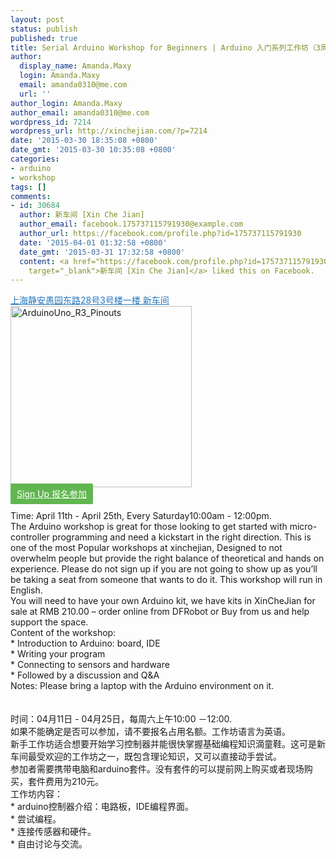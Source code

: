 ```yaml
---
layout: post
status: publish
published: true
title: Serial Arduino Workshop for Beginners | Arduino 入门系列工作坊（3周） - April 18th
author:
  display_name: Amanda.Maxy
  login: Amanda.Maxy
  email: amanda0310@me.com
  url: ''
author_login: Amanda.Maxy
author_email: amanda0310@me.com
wordpress_id: 7214
wordpress_url: http://xinchejian.com/?p=7214
date: '2015-03-30 18:35:08 +0800'
date_gmt: '2015-03-30 10:35:08 +0800'
categories:
- arduino
- workshop
tags: []
comments:
- id: 30684
  author: 新车间 [Xin Che Jian]
  author_email: facebook.175737115791930@example.com
  author_url: https://facebook.com/profile.php?id=175737115791930
  date: '2015-04-01 01:32:58 +0800'
  date_gmt: '2015-03-31 17:32:58 +0800'
  content: <a href="https://facebook.com/profile.php?id=175737115791930"
    target="_blank">新车间 [Xin Che Jian]</a> liked this on Facebook.
---
```

<p><a style="color: #2578bf;" href="http://xinchejian.huodongxing.com/event/map/5244063275800" target="_blank">上海静安愚园东路28号3号楼一楼 新车间</a><br />
<a href="http://xinchejian.com/wp-content/uploads/2015/03/ArduinoUno_R3_Pinouts.png"><img src="http://xinchejian.com/wp-content/uploads/2015/03/ArduinoUno_R3_Pinouts-290x290.png" alt="ArduinoUno_R3_Pinouts" width="290" height="290" class="aligncenter size-thumbnail wp-image-7215" /></a><br />
<a style="background-color:#62b651;color:white;border-radius:2px;cursor:pointer;font-size:14px;padding:8px 10px;" href="http://www.huodongxing.com/event/4275725692400" target="_blank" title="立即报名">Sign Up 报名参加</a><br />
<!--:en--><br />
Time: April 11th - April 25th,  Every Saturday10:00am - 12:00pm.<br />
The Arduino workshop is great for those looking to get started with micro-controller programming and need a kickstart in the right direction. This is one of the most Popular workshops at xinchejian, Designed to not overwhelm people but provide the right balance of theoretical and hands on experience. Please do not sign up if you are not going to show up as you&rsquo;ll be taking a seat from someone that wants to do it. This workshop will run in English.<br />
You will need to have your own Arduino kit, we have kits in XinCheJian for sale at RMB 210.00 &ndash; order online from DFRobot or Buy from us and help support the space.<br />
Content of the workshop:<br />
* Introduction to Arduino: board, IDE<br />
* Writing your program<br />
* Connecting to sensors and hardware<br />
* Followed by a discussion and Q&A<br />
Notes: Please bring a laptop with the Arduino environment on it.<br />
<!--:--><br />
<!--:zh--><br />
时间：04月11日 - 04月25日，每周六上午10:00 －12:00.<br />
如果不能确定是否可以参加，请不要报名占用名额。工作坊语言为英语。<br />
新手工作坊适合想要开始学习控制器并能很快掌握基础编程知识滴童鞋。这可是新车间最受欢迎的工作坊之一，既包含理论知识，又可以直接动手尝试。<br />
参加者需要携带电脑和arduino套件。没有套件的可以提前网上购买或者现场购买，套件费用为210元。<br />
工作坊内容：<br />
* arduino控制器介绍：电路板，IDE编程界面。<br />
* 尝试编程。<br />
* 连接传感器和硬件。<br />
* 自由讨论与交流。<br />
<!--:--></p>
